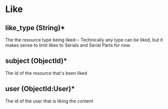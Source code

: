 # Like

## like_type (String)*

The the resource type being liked-- Technically any type can be liked, but it makes sense to limit likes to Serials and Serial Parts for now.

## subject (ObjectId)*

The id of the resource that's been liked

## user (ObjectId:User)*

The id of the user that is liking the content
